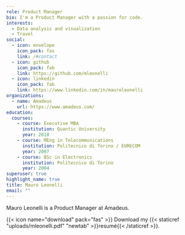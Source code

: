 ```yaml
---
role: Product Manager
bio: I'm a Product Manager with a passion for code.
interests:
  - Data analysis and visualization
  - Travel
social:
  - icon: envelope
    icon_pack: fas
    link: /#contact
  - icon: github
    icon_pack: fab
    link: https://github.com/mleonelli
  - icon: linkedin
    icon_pack: fab
    link: https://www.linkedin.com/in/mauroleonelli
organizations:
  - name: Amadeus
    url: https://www.amadeus.com/
education:
  courses:
    - course: Executive MBA
      institution: Quantic University
      year: 2018
    - course: MEng in Telecommunications
      institution: Politecnico di Torino / EURECOM
      year: 2007
    - course: BSc in Electronics
      institution: Politecnico di Torino
      year: 2004
superuser: true
highlight_name: true
title: Mauro Leonelli
email: ""
---
```


Mauro Leonelli is a Product Manager at Amadeus. 





{{< icon name="download" pack="fas" >}} Download my {{< staticref "uploads/mleonelli.pdf" "newtab" >}}resumé{{< /staticref >}}.
